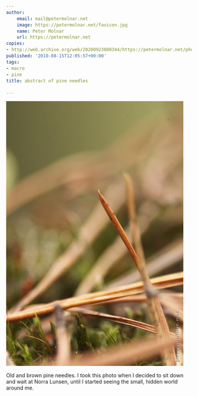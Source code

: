```yaml
---
author:
    email: mail@petermolnar.net
    image: https://petermolnar.net/favicon.jpg
    name: Peter Molnar
    url: https://petermolnar.net
copies:
- http://web.archive.org/web/20200923080344/https://petermolnar.net/photo/abstract-of-pine-needles/
published: '2010-08-15T12:05:57+00:00'
tags:
- macro
- pine
title: abstract of pine needles

---
```


![](./abstract-of-pine-needles.jpg)

Old and brown pine needles. I took this photo when I decided to sit down
and wait at Norra Lunsen, until I started seeing the small, hidden world
around me.
